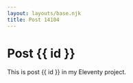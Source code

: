 ```yaml
---
layout: layouts/base.njk
title: Post 14104
---
```


# Post {{ id }}

This is post {{ id }} in my Eleventy project.
